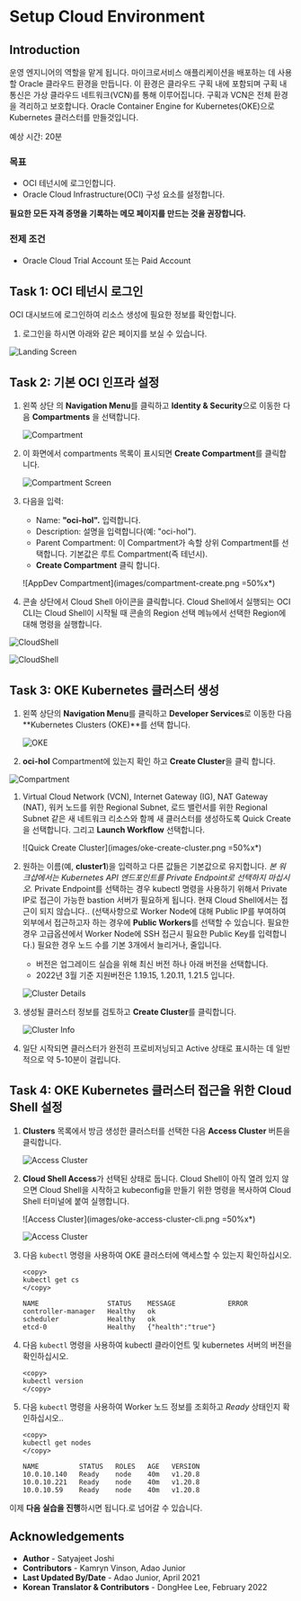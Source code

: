 # Setup Cloud Environment

## Introduction

운영 엔지니어의 역할을 맡게 됩니다. 마이크로서비스 애플리케이션을 배포하는 데 사용할 Oracle 클라우드 환경을 만듭니다. 이 환경은 클라우드 구획 내에 포함되며 구획 내 통신은 가상 클라우드 네트워크(VCN)를 통해 이루어집니다. 구획과 VCN은 전체 환경을 격리하고 보호합니다. Oracle Container Engine for Kubernetes(OKE)으로 Kubernetes 클러스터를 만들것입니다.

예상 시간: 20분

### 목표

- OCI 테넌시에 로그인합니다.
- Oracle Cloud Infrastructure(OCI) 구성 요소를 설정합니다.

**필요한 모든 자격 증명을 기록하는 메모 페이지를 만드는 것을 권장합니다.**

### 전제 조건

- Oracle Cloud Trial Account 또는 Paid Account


## **Task 1**: OCI 테넌시 로그인

   OCI 대시보드에 로그인하여 리소스 생성에 필요한 정보를 확인합니다.

1. 로그인을 하시면 아래와 같은 페이지를 보실 수 있습니다.

  ![Landing Screen](images/landing-screen-2.png " ")


## **Task 2**: 기본 OCI 인프라 설정

1. 왼쪽 상단 의 **Navigation Menu**를 클릭하고 **Identity & Security**으로 이동한 다음 **Compartments** 을 선택합니다.

   ![Compartment](images/id-compartment.png " ")

1. 이 화면에서 compartments 목록이 표시되면 **Create Compartment**를 클릭합니다.

   ![Compartment Screen](images/compartment-screen.png " ")

1. 다음을 입력:
      - Name: **"oci-hol".** 입력합니다.
      - Description: 설명을 입력합니다(예: "oci-hol").
      - Parent Compartment: 이 Compartment가 속할 상위 Compartment를 선택합니다. 기본값은 루트 Compartment(즉 테넌시).
      - **Create Compartment** 클릭 합니다.

      ![AppDev Compartment](images/compartment-create.png =50%x*)

1. 콘솔 상단에서 Cloud Shell 아이콘을 클릭합니다. Cloud Shell에서 실행되는 OCI CLI는 Cloud Shell이 ​​시작될 때 콘솔의 Region 선택 메뉴에서 선택한 Region에 대해 명령을 실행합니다.

  ![CloudShell](images/cloudshell-1.png " ")

  ![CloudShell](images/cloudshell-2.png " ")


## **Task 3**: OKE Kubernetes 클러스터 생성

1. 왼쪽 상단의 **Navigation Menu**를 클릭하고 **Developer Services**로 이동한 다음 **Kubernetes Clusters (OKE)**를 선택 합니다.

    ![OKE](images/developer-oke.png " ")

1. **oci-hol** Compartment에 있는지 확인 하고 **Create Cluster**을 클릭 합니다.

  ![Compartment](images/create-cluster.png " ")

1. Virtual Cloud Network (VCN), Internet Gateway (IG), NAT Gateway (NAT), 워커 노드를 위한 Regional Subnet, 로드 밸런서를 위한 Regional Subnet 같은 새 네트워크 리소스와 함께 새 클러스터를 생성하도록 Quick Create을 선택합니다. 그리고 **Launch Workflow** 선택합니다.

   ![Quick Create Cluster](images/oke-create-cluster.png =50%x*)

1. 원하는 이름(예, **cluster1**)을 입력하고 다른 값들은 기본값으로 유지합니다. *본 워크샵에서는 Kubernetes API 엔드포인트를 Private Endpoint로 선택하지 마십시오.* Private Endpoint를 선택하는 경우 kubectl 명령을 사용하기 위해서 Private IP로 접근이 가능한 bastion 서버가 필요하게 됩니다. 현재 Cloud Shell에서는 접근이 되지 않습니다.. (선택사항으로 Worker Node에 대해 Public IP를 부여하여 외부에서 접근하고자 하는 경우에 **Public Workers**를 선택할 수 있습니다. 필요한 경우 고급옵션에서 Worker Node에 SSH 접근시 필요한 Public Key를 입력합니다.) 필요한 경우 노드 수를 기본 3개에서 늘리거나, 줄입니다.
      - 버전은 업그레이드 실습을 위해 최신 버전 하나 아래 버전을 선택합니다. 
      - 2022년 3월 기준 지원버전은 1.19.15, 1.20.11, 1.21.5 입니다.

   ![Cluster Details](images/oke-create-cluster-details.png " ")

1. 생성될 클러스터 정보를 검토하고 **Create Cluster**를 클릭합니다.

   ![Cluster Info](images/oke-create-cluster-details-review.png " ")

1. 일단 시작되면 클러스터가 완전히 프로비저닝되고 Active 상태로 표시하는 데 일반적으로 약 5-10분이 걸립니다.


## **Task 4**: OKE Kubernetes 클러스터 접근을 위한 Cloud Shell 설정

1. **Clusters** 목록에서 방금 생성한 클러스터를 선택한 다음 **Access Cluster** 버튼을 클릭합니다.

   ![Access Cluster](images/oke-access-cluster.png " ")

1. **Cloud Shell Access**가 선택된 상태로 둡니다. Cloud Shell이 ​​아직 열려 있지 않으면 Cloud Shell을 시작하고 kubeconfig을 만들기 위한 명령을 복사하여 Cloud Shell 터미널에 붙여 실행합니다.

   ![Access Cluster](images/oke-access-cluster-cli.png =50%x*)

   ![Access Cluster](images/oke-cloud-shell-create-kubeconfig.png " ")

1. 다음 `kubectl` 명령을 사용하여 OKE 클러스터에 액세스할 수 있는지 확인하십시오.

    ````shell
    <copy>
    kubectl get cs
    </copy>
    ````

    ````shell
    NAME                 STATUS    MESSAGE             ERROR
    controller-manager   Healthy   ok                  
    scheduler            Healthy   ok                  
    etcd-0               Healthy   {"health":"true"}
    ````

1. 다음 `kubectl` 명령을 사용하여 kubectl 클라이언트 및 kubernetes 서버의 버전을 확인하십시오.

    ````shell
    <copy>
    kubectl version
    </copy>
    ````

1. 다음 `kubectl` 명령을 사용하여 Worker 노드 정보를 조회하고 _Ready_ 상태인지 확인하십시오..

    ````shell
    <copy>
    kubectl get nodes
    </copy>
    ````

    ````shell
    NAME          STATUS   ROLES   AGE   VERSION
    10.0.10.140   Ready    node    40m   v1.20.8
    10.0.10.221   Ready    node    40m   v1.20.8
    10.0.10.59    Ready    node    40m   v1.20.8
    ````

이제 **다음 실습을 진행**하시면 됩니다.로 넘어갈 수 있습니다.

## Acknowledgements

- **Author** - Satyajeet Joshi
- **Contributors** -  Kamryn Vinson, Adao Junior
- **Last Updated By/Date** - Adao Junior, April 2021
- **Korean Translator & Contributors** - DongHee Lee, February 2022
